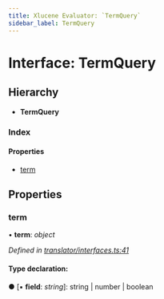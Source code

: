 ```yaml
---
title: Xlucene Evaluator: `TermQuery`
sidebar_label: TermQuery
---
```


# Interface: TermQuery

## Hierarchy

* **TermQuery**

### Index

#### Properties

* [term](termquery.md#term)

## Properties

###  term

• **term**: *object*

*Defined in [translator/interfaces.ts:41](https://github.com/terascope/teraslice/blob/6aab1cd2/packages/xlucene-evaluator/src/translator/interfaces.ts#L41)*

#### Type declaration:

● \[▪ **field**: *string*\]: string | number | boolean
